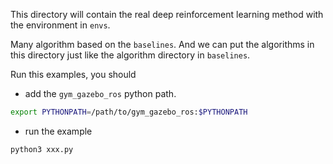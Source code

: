 This directory will contain the real deep reinforcement learning method with the environment in `envs`.

Many algorithm based on the `baselines`. And we can put the algorithms in this directory just like the algorithm directory in `baselines`.

Run this examples, you should 
- add the `gym_gazebo_ros` python path.
```sh
export PYTHONPATH=/path/to/gym_gazebo_ros:$PYTHONPATH
```
- run the example
```sh
python3 xxx.py
```
